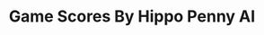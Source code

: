 ---
title: Game Scores By Hippo Penny AI
layout: scoredetail
permalink: /meta-score/tsukihime-a-piece-of-blue-glass-moon
header:
  teaser: /assets/images/tsukihime-a-piece-of-blue-glass-moon.jpg
  video:
    id: -UcAJt7K4YM
    provider: youtube
---